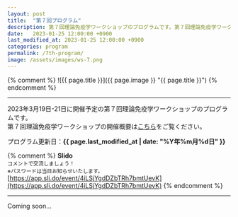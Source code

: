 ```yaml
---
layout: post
title:  "第７回プログラム"
description: 第７回理論免疫学ワークショップのプログラムです。第７回理論免疫学ワークショップの各講演の時間・講演者・講演タイトルを掲載しています。
date:   2023-01-25 12:00:00 +0900
last_modified_at: 2023-01-25 12:00:00 +0900
categories: program
permalink: /7th-program/
image: /assets/images/ws-7.png
---
```


{% comment %}
![{{ page.title }}]({{ page.image }} "{{ page.title }}")
{% endcomment %}

---

2023年3月19日-21日に開催予定の第７回理論免疫学ワークショップのプログラムです。  
第７回理論免疫学ワークショップの開催概要は[こちら](/7th-workshop)をご覧ください。

プログラム更新日：**{{ page.last_modified_at | date: "%Y年%m月%d日" }}**

{% comment %}
**Slido**  
<small>コメントで交流しましょう！</small>  
<small>※パスワードは当日お知らせいたします。</small>  
[https://app.sli.do/event/4iLSjYgdDZbTRh7bmtUevK](https://app.sli.do/event/4iLSjYgdDZbTRh7bmtUevK)
{% endcomment %}

---

Coming soon...